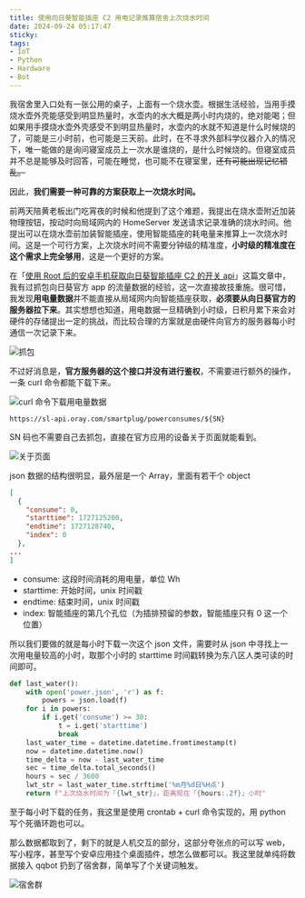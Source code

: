 ```yaml
---
title: 使用向日葵智能插座 C2 用电记录推算宿舍上次烧水时间
date: 2024-09-24 05:17:47
sticky:
tags:
- IoT
- Python
- Hardware
- Bot
---
```


我宿舍里入口处有一张公用的桌子，上面有一个烧水壶。根据生活经验，当用手摸烧水壶外壳能感受到明显热量时，水壶内的水大概是两小时内烧的，绝对能喝；但如果用手摸烧水壶外壳感受不到明显热量时，水壶内的水就不知道是什么时候烧的了，可能是三小时前，也可能是三天前。此时，在不寻求外部科学仪器介入的情况下，唯一能做的是询问寝室成员上一次水是谁烧的，是什么时候烧的。但寝室成员并不总是能够及时回答，可能在睡觉，也可能不在寝室里，~~还有可能出现记忆错乱。~~

因此，**我们需要一种可靠的方案获取上一次烧水时间。**

前两天陪黄老板出门吃宵夜的时候和他提到了这个难题，我提出在烧水壶附近加装物理按钮，按动时向局域网内的 HomeServer 发送请求记录准确的烧水时间。他提出可以在烧水壶前加装智能插座，使用智能插座的耗电量来推算上一次烧水时间。这是一个可行方案，上次烧水时间不需要分钟级的精准度，**小时级的精准度在这个需求上完全够用**，这是一个更好的方案。

在「[使用 Root 后的安卓手机获取向日葵智能插座 C2 的开关 api](/2023/11/01/unveiling-sunflower-smart-adapter-api-intercepting-utilizing-api-android-packet-sniffing/)」这篇文章中，我有过抓包向日葵官方 app 的流量数据的经验，这一次直接故技重施。很可惜，我发现**用电量数据**并不能直接从局域网内向智能插座获取，**必须要从向日葵官方的服务器拉下来**。其实想想也知道，用电数据一旦精确到小时级，日积月累下来会对硬件的存储提出一定的挑战，而比较合理的方案就是由硬件向官方的服务器每小时通信一次记录下来。

![抓包](https://r2-reverse.5435486.xyz/uploads/2024/09/24/bd6b0bdbab1da.webp)

不过好消息是，**官方服务器的这个接口并没有进行鉴权**，不需要进行额外的操作，一条 curl 命令都能下载下来。

![curl 命令下载用电量数据](https://r2-reverse.5435486.xyz/uploads/2024/09/24/bf4ad72e00044.webp)

```shell
https://sl-api.oray.com/smartplug/powerconsumes/${SN}
```

SN 码也不需要自己去抓包，直接在官方应用的设备关于页面就能看到。

![关于页面](https://r2-reverse.5435486.xyz/uploads/2024/09/24/edca671f53571.webp)

json 数据的结构很明显，最外层是一个 Array，里面有若干个 object

```json
[
  {
    "consume": 0,
    "starttime": 1727125200,
    "endtime": 1727128740,
    "index": 0
  },
...
]
```

- consume: 这段时间消耗的用电量，单位 Wh
- starttime: 开始时间，unix 时间戳
- endtime: 结束时间，unix 时间戳
- index: 智能插座的第几个孔位（为插排预留的参数，智能插座只有 0 这一个位置）

所以我们要做的就是每小时下载一次这个 json 文件，需要时从 json 中寻找上一次用电量较高的小时，取那个小时的 starttime 时间戳转换为东八区人类可读的时间即可。

```python
def last_water():
    with open('power.json', 'r') as f:
        powers = json.load(f)
    for i in powers:
        if i.get('consume') >= 30:
            t = i.get('starttime')
            break
    last_water_time = datetime.datetime.fromtimestamp(t)
    now = datetime.datetime.now()
    time_delta = now - last_water_time
    sec = time_delta.total_seconds()
    hours = sec / 3600
    lwt_str = last_water_time.strftime('%m月%d日%H点')
    return f"上次烧水时间为「{lwt_str}」，距离现在「{hours:.2f}」小时"
```

至于每小时下载的任务，我这里是使用 crontab + curl 命令实现的，用 python 写个死循环跑也可以。

那么数据都取到了，剩下的就是人机交互的部分，这部分夸张点的可以写 web，写小程序，甚至写个安卓应用挂个桌面插件，想怎么做都可以。我这里就单纯将数据接入 qqbot 扔到了宿舍群，简单写了个关键词触发。

![宿舍群](https://r2-reverse.5435486.xyz/uploads/2024/09/24/1a0637d61471f.webp)
